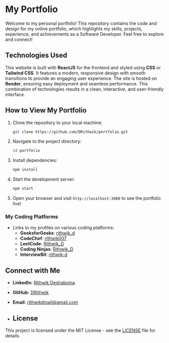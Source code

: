 # My Portfolio

Welcome to my personal portfolio! This repository contains the code and design for my online portfolio, which highlights my skills, projects, experience, and achievements as a Software Developer. Feel free to explore and connect! 

## Technologies Used

This website is built with **ReactJS** for the frontend and styled using **CSS** or **Tailwind CSS**. It features a modern, responsive design with smooth transitions to provide an engaging user experience. The site is hosted on **Render**, ensuring easy deployment and seamless performance. This combination of technologies results in a clean, interactive, and user-friendly interface.


## How to View My Portfolio

1. Clone the repository to your local machine:
    ```bash
    git clone https://github.com/DRithwik/portfolio.git
    ``` 

2. Navigate to the project directory:
    ```bash
    cd portfolio
    ```

3. Install dependencies:
    ```bash
    npm install
    ```

4. Start the development server:
    ```bash
    npm start
    ```

5. Open your browser and visit `http://localhost:3000` to see the portfolio live!

###  **My Coding Platforms**
   - Links to my profiles on various coding platforms:
     - **GeeksforGeeks**: [rithwik_d](https://auth.geeksforgeeks.org/user/rithwik_d)
     - **CodeChef**: [rithwik007](https://www.codechef.com/users/rithwik007)
     - **LeetCode**: [Rithwik_D](https://leetcode.com/u/Rithwik_D/)
     - **Coding Ninjas**: [Rithwik_D](https://www.naukri.com/code360/profile/e79ad955-af5d-4a19-beca-cb89b1e84273)
     - **InterviewBit**: [rithwik-d](https://www.interviewbit.com/profile/rithwik-d/)

## Connect with Me
- **LinkedIn:** [Rithwik Deshaboina](https://www.linkedin.com/in/rithwik-d-865a6727a/)
- **GitHub:** [DRithwik](https://github.com/DRithwik)
- **Email:** rithwikdmail@gmail.com

- ## License

This project is licensed under the MIT License - see the [LICENSE](LICENSE) file for details.

